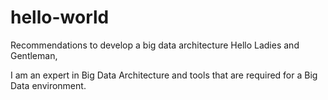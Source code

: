 # hello-world
Recommendations to develop a big data architecture
Hello Ladies and Gentleman,

I am an expert in Big Data Architecture and tools that are required for a Big Data environment.
